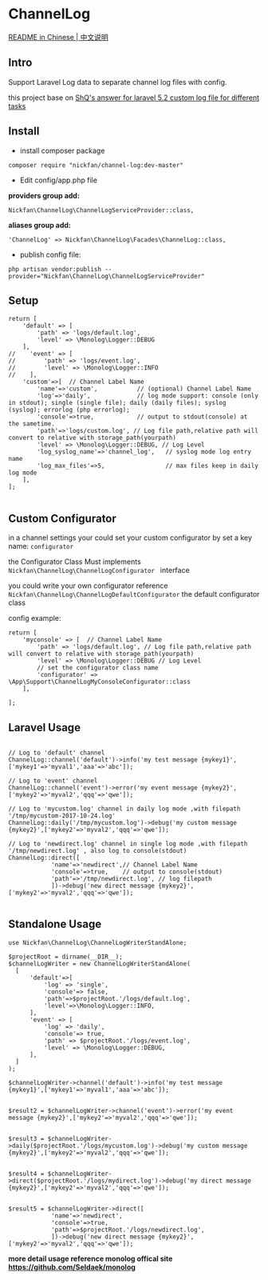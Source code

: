 # ChannelLog

[README in Chinese | 中文说明](README.zh-CN.md)

## Intro
Support Laravel Log data to separate channel log files with config.


this project base on
[ShQ's answer for laravel 5.2 custom log file for different tasks](http://stackoverflow.com/questions/37809989/laravel-5-2-custom-log-file-for-different-tasks)


## Install

* install composer package

```
composer require "nickfan/channel-log:dev-master"
```

* Edit config/app.php file

 **providers group add:**
 ```
Nickfan\ChannelLog\ChannelLogServiceProvider::class,
 ```

 **aliases group add:**
```
'ChannelLog' => Nickfan\ChannelLog\Facades\ChannelLog::class,
```

* publish config file:

```
php artisan vendor:publish --provider="Nickfan\ChannelLog\ChannelLogServiceProvider"
```

## Setup

```
return [
    'default' => [
        'path' => 'logs/default.log',
        'level' => \Monolog\Logger::DEBUG
    ],
//    'event' => [
//        'path' => 'logs/event.log',
//        'level' => \Monolog\Logger::INFO
//    ],
    'custom'=>[  // Channel Label Name
        'name'=>'custom',           // (optional) Channel Label Name
        'log'=>'daily',             // log mode support: console (only in stdout); single (single file); daily (daily files); syslog (syslog); errorlog (php errorlog);
        'console'=>true,            // output to stdout(console) at the sametime.
        'path'=>'logs/custom.log', // Log file path,relative path will convert to relative with storage_path(yourpath)
        'level' => \Monolog\Logger::DEBUG, // Log Level
        'log_syslog_name'=>'channel_log',   // syslog mode log entry name
        'log_max_files'=>5,                 // max files keep in daily log mode
    ],
];


```


## Custom Configurator

in a channel settings your could set your custom configurator by set
a key name: ```configurator```

the Configurator Class Must implements  ```Nickfan\ChannelLog\ChannelLogConfigurator ``` interface

you could write your own configurator reference
```Nickfan\ChannelLog\ChannelLogDefaultConfigurator``` the default configurator class

config example:

```
return [
    'myconsole' => [  // Channel Label Name
        'path' => 'logs/default.log', // Log file path,relative path will convert to relative with storage_path(yourpath)
        'level' => \Monolog\Logger::DEBUG // Log Level
        // set the configurator class name
        'configurator' => \App\Support\ChannelLogMyConsoleConfigurator::class
    ],

];
```


## Laravel Usage

```

// Log to 'default' channel
ChannelLog::channel('default')->info('my test message {mykey1}',['mykey1'=>'myval1','aaa'=>'abc']);

// Log to 'event' channel
ChannelLog::channel('event')->error('my event message {mykey2}',['mykey2'=>'myval2','qqq'=>'qwe']);

// Log to 'mycustom.log' channel in daily log mode ,with filepath '/tmp/mycustom-2017-10-24.log'
ChannelLog::daily('/tmp/mycustom.log')->debug('my custom message {mykey2}',['mykey2'=>'myval2','qqq'=>'qwe']);

// Log to 'newdirect.log' channel in single log mode ,with filepath '/tmp/newdirect.log' , also log to console(stdout)
ChannelLog::direct([
            'name'=>'newdirect',// Channel Label Name
            'console'=>true,    // output to console(stdout)
            'path'=>'/tmp/newdirect.log', // log filepath
            ])->debug('new direct message {mykey2}',['mykey2'=>'myval2','qqq'=>'qwe']);


```

## Standalone Usage

```
use Nickfan\ChannelLog\ChannelLogWriterStandAlone;

$projectRoot = dirname(__DIR__);
$channelLogWriter = new ChannelLogWriterStandAlone(
  [
      'default'=>[
          'log' => 'single',
          'console'=> false,
          'path'=>$projectRoot.'/logs/default.log',
          'level'=>\Monolog\Logger::INFO,
      ],
      'event' => [
          'log' => 'daily',
          'console'=> true,
          'path' => $projectRoot.'/logs/event.log',
          'level' => \Monolog\Logger::DEBUG,
      ],
  ]
);

$channelLogWriter->channel('default')->info('my test message {mykey1}',['mykey1'=>'myval1','aaa'=>'abc']);


$result2 = $channelLogWriter->channel('event')->error('my event message {mykey2}',['mykey2'=>'myval2','qqq'=>'qwe']);


$result3 = $channelLogWriter->daily($projectRoot.'/logs/mycustom.log')->debug('my custom message {mykey2}',['mykey2'=>'myval2','qqq'=>'qwe']);


$result4 = $channelLogWriter->direct($projectRoot.'/logs/mydirect.log')->debug('my direct message {mykey2}',['mykey2'=>'myval2','qqq'=>'qwe']);


$result5 = $channelLogWriter->direct([
            'name'=>'newdirect',
            'console'=>true,
            'path'=>$projectRoot.'/logs/newdirect.log',
            ])->debug('new direct message {mykey2}',['mykey2'=>'myval2','qqq'=>'qwe']);

```


**more detail usage reference monolog offical site https://github.com/Seldaek/monolog**

